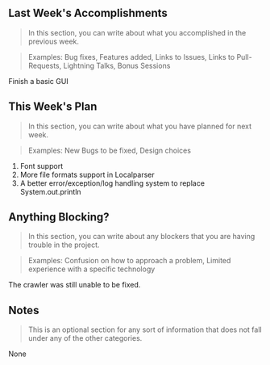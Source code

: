 ## Last Week's Accomplishments

> In this section, you can write about what you accomplished in the previous week.

> Examples:
> Bug fixes, Features added, Links to Issues, Links to Pull-Requests, Lightning Talks, Bonus Sessions

Finish a basic GUI


## This Week's Plan

> In this section, you can write about what you have planned for next week.

> Examples: New Bugs to be fixed, Design choices

1. Font support
2. More file formats support in Localparser
3. A better error/exception/log handling system to replace System.out.println

## Anything Blocking?

> In this section, you can write about any blockers that you are having trouble in the project.

> Examples: Confusion on how to approach a problem, Limited experience with a specific technology

The crawler was still unable to be fixed.

## Notes

> This is an optional section for any sort of information that does not fall under any of the other categories.

None
